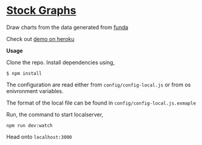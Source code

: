 # [Stock Graphs](https://stockgraphs.herokuapp.com/)

Draw charts from the data generated from [funda](https://github.com/nu11p01n73R/funda)

Check out [demo on heroku](https://stockgraphs.herokuapp.com/)

**Usage**

Clone the repo. Install dependencies using,

```
$ npm install
```

The configuration are read either from `config/config-local.js` or from 
os enivronment variables.

The format of the local file can be found in `config/config-local.js.exmaple`

Run, the command to start localserver,

```
npm run dev:watch
```

Head onto `localhost:3000`
